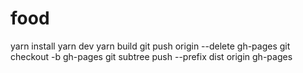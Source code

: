# food
  yarn install
  yarn dev
  yarn build
  git push origin --delete gh-pages
  git checkout -b gh-pages
  git subtree push --prefix dist origin gh-pages
